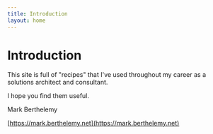 ```yaml
---
title: Introduction
layout: home
---
```

# Introduction

This site is full of "recipes" that I've used throughout my career as a solutions architect and consultant.

I hope you find them useful.

Mark Berthelemy

[https://mark.berthelemy.net](https://mark.berthelemy.net)